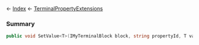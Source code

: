 ← [Index](Api-Index) ← [TerminalPropertyExtensions](Sandbox.ModAPI.Interfaces.TerminalPropertyExtensions)

### Summary

```csharp
public void SetValue<T>(IMyTerminalBlock block, string propertyId, T value)
```

